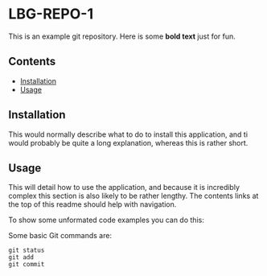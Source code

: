 # LBG-REPO-1
This is an example git repository. Here is some **bold text** just for fun.
## Contents

* [Installation](#installation)
* [Usage](#usage)

## Installation
This would normally describe what to do to install this application, and ti would probably be quite a long explanation, whereas this is rather short.

## Usage
This will detail how to use the application, and because it is incredibly complex this section is also likely to be rather lengthy. The contents links at the top of this readme should help with navigation.

To show some unformated code examples you can do this:

Some basic Git commands are:
```
git status
git add
git commit
```